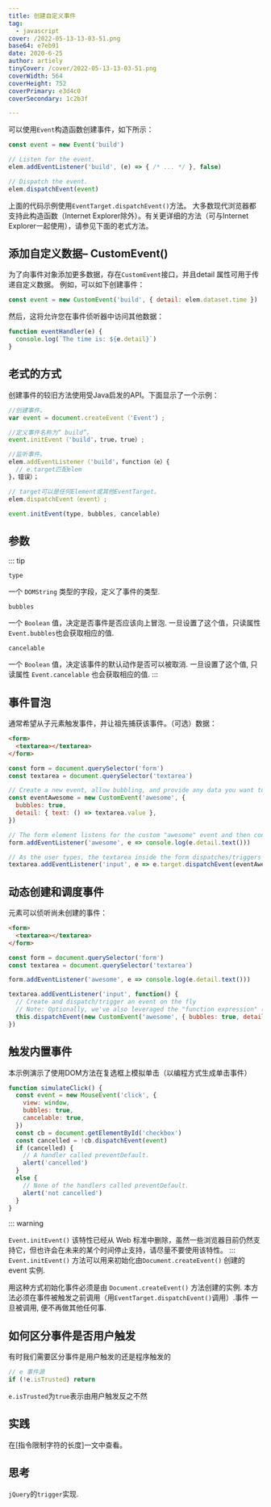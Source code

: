 ```yaml
---
title: 创建自定义事件
tag:
  - javascript
cover: /2022-05-13-13-03-51.png
base64: e7eb91
date: 2020-6-25
author: artiely
tinyCover: /cover/2022-05-13-13-03-51.png
coverWidth: 564
coverHeight: 752
coverPrimary: e3d4c0
coverSecondary: 1c2b3f

---
```



可以使用`Event`构造函数创建事件，如下所示：

```js
const event = new Event('build')

// Listen for the event.
elem.addEventListener('build', (e) => { /* ... */ }, false)

// Dispatch the event.
elem.dispatchEvent(event)
```

上面的代码示例使用`EventTarget.dispatchEvent()`方法。
大多数现代浏览器都支持此构造函数（Internet Explorer除外）。有关更详细的方法（可与Internet Explorer一起使用），请参见下面的老式方法。

## 添加自定义数据– CustomEvent()

为了向事件对象添加更多数据，存在`CustomEvent`接口，并且detail  属性可用于传递自定义数据。
例如，可以如下创建事件：

```js
const event = new CustomEvent('build', { detail: elem.dataset.time })
```

然后，这将允许您在事件侦听器中访问其他数据：

```js
function eventHandler(e) {
  console.log(`The time is: ${e.detail}`)
}
```

## 老式的方式

创建事件的较旧方法使用受Java启发的API。下面显示了一个示例：

```js
//创建事件。
var event = document.createEvent（'Event'）;

//定义事件名称为“ build”。
event.initEvent（'build'，true，true）;

//监听事件。
elem.addEventListener（'build'，function（e）{
  // e.target匹配elem
}，错误）；

// target可以是任何Element或其他EventTarget。
elem.dispatchEvent（event）;
```

```js
event.initEvent(type, bubbles, cancelable)
```

## 参数

::: tip

`type`

 一个 `DOMString` 类型的字段，定义了事件的类型.

`bubbles`

一个 `Boolean` 值，决定是否事件是否应该向上冒泡. 一旦设置了这个值，只读属性`Event.bubbles`也会获取相应的值.

`cancelable`

一个 `Boolean` 值，决定该事件的默认动作是否可以被取消. 一旦设置了这个值, 只读属性 `Event.cancelable` 也会获取相应的值.
:::

## 事件冒泡

通常希望从子元素触发事件，并让祖先捕获该事件。（可选）数据：

```html
<form>
  <textarea></textarea>
</form>
```

```js
const form = document.querySelector('form')
const textarea = document.querySelector('textarea')

// Create a new event, allow bubbling, and provide any data you want to pass to the "detail" property
const eventAwesome = new CustomEvent('awesome', {
  bubbles: true,
  detail: { text: () => textarea.value },
})

// The form element listens for the custom "awesome" event and then consoles the output of the passed text() method
form.addEventListener('awesome', e => console.log(e.detail.text()))

// As the user types, the textarea inside the form dispatches/triggers the event to fire, and uses itself as the starting point
textarea.addEventListener('input', e => e.target.dispatchEvent(eventAwesome))
```

## 动态创建和调度事件

元素可以侦听尚未创建的事件：

```html
<form>
  <textarea></textarea>
</form>
```

```js
const form = document.querySelector('form')
const textarea = document.querySelector('textarea')

form.addEventListener('awesome', e => console.log(e.detail.text()))

textarea.addEventListener('input', function() {
  // Create and dispatch/trigger an event on the fly
  // Note: Optionally, we've also leveraged the "function expression" (instead of the "arrow function expression") so "this" will represent the element
  this.dispatchEvent(new CustomEvent('awesome', { bubbles: true, detail: { text: () => textarea.value } }))
})
```

## 触发内置事件

本示例演示了使用DOM方法在复选框上模拟单击（以编程方式生成单击事件）

```js
function simulateClick() {
  const event = new MouseEvent('click', {
    view: window,
    bubbles: true,
    cancelable: true,
  })
  const cb = document.getElementById('checkbox')
  const cancelled = !cb.dispatchEvent(event)
  if (cancelled) {
    // A handler called preventDefault.
    alert('cancelled')
  }
  else {
    // None of the handlers called preventDefault.
    alert('not cancelled')
  }
}
```

::: warning

`Event.initEvent()`
该特性已经从 Web 标准中删除，虽然一些浏览器目前仍然支持它，但也许会在未来的某个时间停止支持，请尽量不要使用该特性。
:::
`Event.initEvent()` 方法可以用来初始化由`Document.createEvent()` 创建的 event 实例.

用这种方式初始化事件必须是由 `Document.createEvent()` 方法创建的实例. 本方法必须在事件被触发之前调用（用`EventTarget.dispatchEvent()`调用）.事件 一旦被调用, 便不再做其他任何事.

## 如何区分事件是否用户触发

有时我们需要区分事件是用户触发的还是程序触发的

```js
// e 事件源
if (!e.isTrusted) return
```

`e.isTrusted`为`true`表示由用户触发反之不然

## 实践

在[指令限制字符的长度]一文中查看。

## 思考

`jQuery`的`trigger`实现.
